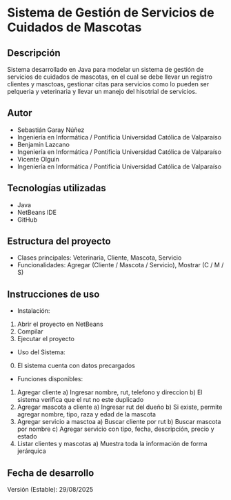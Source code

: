 # Sistema de Gestión de Servicios de Cuidados de Mascotas

## Descripción
Sistema desarrollado en Java para modelar un sistema de gestión de servicios de 
cuidados de mascotas, en el cual se debe llevar un registro clientes y masctoas, 
gestionar citas para servicios como lo pueden ser pelqueria y veterinaria y 
llevar un manejo del hisotrial de servicios.

## Autor
- Sebastián Garay Núñez
- Ingeniería en Informática / Pontificia Universidad Católica de Valparaíso
- Benjamín Lazcano
- Ingeniería en Informática / Pontificia Universidad Católica de Valparaíso
- Vicente Olguin
- Ingeniería en Informática / Pontificia Universidad Católica de Valparaíso

## Tecnologías utilizadas
- Java
- NetBeans IDE
- GitHub

## Estructura del proyecto
- Clases principales: Veterinaria, Cliente, Mascota, Servicio
- Funcionalidades: Agregar (Cliente / Mascota / Servicio), Mostrar (C / M / S)

## Instrucciones de uso
- Instalación:
1. Abrir el proyecto en NetBeans
2. Compilar
3. Ejecutar el proyecto
- Uso del Sistema:
0. El sistema cuenta con datos precargados
- Funciones disponibles:
1. Agregar cliente 
a) Ingresar nombre, rut, telefono y direccion 
b) El sistema verifica que el rut no este duplicado
2. Agregar mascota a cliente 
a) Ingresar rut del dueño 
b) Si existe, permite agregar nombre, tipo, raza y edad de la mascota
3. Agregar servicio a masctoa 
a) Buscar cliente por rut 
b) Buscar mascota por nombre 
c) Agregar servicio con tipo, fecha, descripción, precio y estado
4. Listar clientes y mascotas a) Muestra toda la información de forma jerárquica

## Fecha de desarrollo
Versión (Estable): 29/08/2025